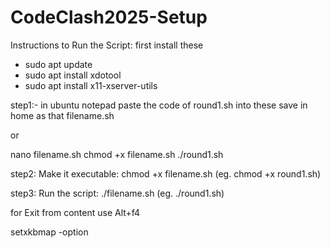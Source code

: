 # CodeClash2025-Setup
Instructions to Run the Script:
first install these
- sudo apt update 
- sudo apt install xdotool
- sudo apt install x11-xserver-utils




step1:- in ubuntu notepad
paste the code of round1.sh into these save in home as that filename.sh

or 

nano filename.sh
chmod +x filename.sh
./round1.sh

step2: Make it executable:
chmod +x filename.sh (eg. chmod +x round1.sh)

step3: Run the script:
./filename.sh (eg. ./round1.sh)

for Exit from content 
use Alt+f4


setxkbmap -option
